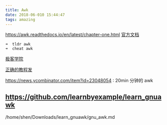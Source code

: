 ```yaml
---
title: Awk
date: 2018-06-010 15:44:47
tags: amazing
---
```


https://awk.readthedocs.io/en/latest/chapter-one.html
[官方文档](https://www.gnu.org/software/gawk/manual/gawk.html)


```
➜  tldr awk
➜  cheat awk
```

[极客学院](http://wiki.jikexueyuan.com/project/awk/)

[正确的教程发](https://gregable.com/2010/09/why-you-should-know-just-little-awk.html)


https://news.ycombinator.com/item?id=23048054 : 20min 分钟的 awk


## https://github.com/learnbyexample/learn_gnuawk

/home/shen/Downloads/learn_gnuawk/gnu_awk.md

